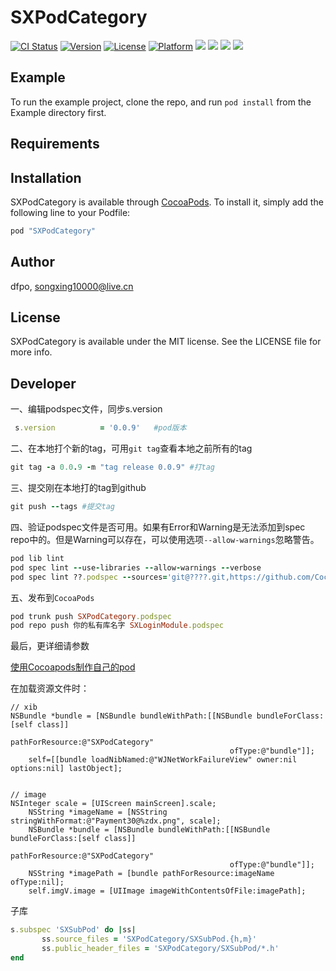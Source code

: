 # SXPodCategory

[![CI Status](http://img.shields.io/travis/dfpo/SXPodCategory.svg?style=flat)](https://travis-ci.org/dfpo/SXPodCategory)
[![Version](https://img.shields.io/cocoapods/v/SXPodCategory.svg?style=flat)](http://cocoapods.org/pods/SXPodCategory)
[![License](https://img.shields.io/cocoapods/l/SXPodCategory.svg?style=flat)](http://cocoapods.org/pods/SXPodCategory)
[![Platform](https://img.shields.io/cocoapods/p/SXPodCategory.svg?style=flat)](http://cocoapods.org/pods/SXPodCategory)
![](https://img.shields.io/badge/language-objc-orange.svg)
![](https://img.shields.io/cocoapods/dt/SXPodCategory.svg)
![](https://img.shields.io/cocoapods/dm/SXPodCategory.svg)
![](https://img.shields.io/cocoapods/dw/SXPodCategory.svg)
## Example

To run the example project, clone the repo, and run `pod install` from the Example directory first.

## Requirements

## Installation

SXPodCategory is available through [CocoaPods](http://cocoapods.org). To install
it, simply add the following line to your Podfile:

```ruby
pod "SXPodCategory"
```

## Author

dfpo, songxing10000@live.cn

## License

SXPodCategory is available under the MIT license. See the LICENSE file for more info.

## Developer
一、编辑podspec文件，同步s.version

```ruby
 s.version          = '0.0.9'   #pod版本
```
二、在本地打个新的tag，可用`git tag`查看本地之前所有的tag

```ruby
git tag -a 0.0.9 -m "tag release 0.0.9" #打tag
```
三、提交刚在本地打的tag到github

```ruby
git push --tags #提交tag
```


四、验证podspec文件是否可用。如果有Error和Warning是无法添加到spec repo中的。但是Warning可以存在，可以使用选项`--allow-warnings`忽略警告。

```ruby
pod lib lint
pod spec lint --use-libraries --allow-warnings --verbose
pod spec lint ??.podspec --sources='git@????.git,https://github.com/CocoaPods/Specs.git' --allow-warnings
```

五、发布到`CocoaPods`

```ruby
pod trunk push SXPodCategory.podspec
pod repo push 你的私有库名字 SXLoginModule.podspec
```

最后，更详细请参数

[使用Cocoapods制作自己的pod](http://www.bijishequ.com/detail/228610?p=)

在加载资源文件时：
```objc
// xib
NSBundle *bundle = [NSBundle bundleWithPath:[[NSBundle bundleForClass:[self class]]
                                                 pathForResource:@"SXPodCategory"
                                                 ofType:@"bundle"]];
    self=[[bundle loadNibNamed:@"WJNetWorkFailureView" owner:nil options:nil] lastObject];


// image
NSInteger scale = [UIScreen mainScreen].scale;
    NSString *imageName = [NSString stringWithFormat:@"Payment30@%zdx.png", scale];
    NSBundle *bundle = [NSBundle bundleWithPath:[[NSBundle bundleForClass:[self class]]
                                                 pathForResource:@"SXPodCategory"
                                                 ofType:@"bundle"]];
    NSString *imagePath = [bundle pathForResource:imageName ofType:nil];
    self.imgV.image = [UIImage imageWithContentsOfFile:imagePath];
```
子库
```ruby
s.subspec 'SXSubPod' do |ss|
       ss.source_files = 'SXPodCategory/SXSubPod.{h,m}'
       ss.public_header_files = 'SXPodCategory/SXSubPod/*.h'
end
```
